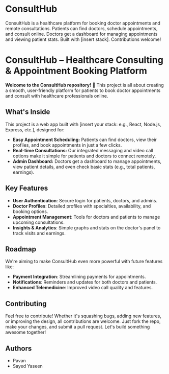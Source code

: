 # ConsultHub
ConsultHub is a healthcare platform for booking doctor appointments and remote consultations. Patients can find doctors, schedule appointments, and consult online. Doctors get a dashboard for managing appointments and viewing patient stats. Built with [insert stack]. Contributions welcome!


# ConsultHub – Healthcare Consulting & Appointment Booking Platform

**Welcome to the ConsultHub repository!** 👋 This project is all about creating a smooth, user-friendly platform for patients to book doctor appointments and consult with healthcare professionals online.

## What's Inside

This project is a web app built with [insert your stack: e.g., React, Node.js, Express, etc.], designed for:

- **Easy Appointment Scheduling:** Patients can find doctors, view their profiles, and book appointments in just a few clicks.
- **Real-time Consultations:** Our integrated messaging and video call options make it simple for patients and doctors to connect remotely.
- **Admin Dashboard:** Doctors get a dashboard to manage appointments, view patient details, and even check basic stats (e.g., total patients, earnings).

## Key Features

- **User Authentication**: Secure login for patients, doctors, and admins.
- **Doctor Profiles**: Detailed profiles with specialties, availability, and booking options.
- **Appointment Management**: Tools for doctors and patients to manage upcoming consultations.
- **Insights & Analytics**: Simple graphs and stats on the doctor's panel to track visits and earnings.

## Roadmap

We're aiming to make ConsultHub even more powerful with future features like:

- **Payment Integration**: Streamlining payments for appointments.
- **Notifications**: Reminders and updates for both doctors and patients.
- **Enhanced Telemedicine**: Improved video call quality and features.

## Contributing

Feel free to contribute! Whether it's squashing bugs, adding new features, or improving the design, all contributions are welcome. Just fork the repo, make your changes, and submit a pull request. Let's build something awesome together!

## Authors
- Pavan
- Sayed Yaseen
